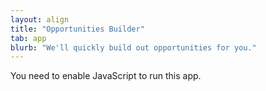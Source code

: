 ```yaml
---
layout: align
title: "Opportunities Builder"
tab: app
blurb: "We'll quickly build out opportunities for you."
---
```


<link rel="manifest" href="manifest.json"/>

<script defer="defer" src="static/js/main.73198089.js"></script>

<link href="static/css/main.e6c13ad2.css" rel="stylesheet">

<noscript>You need to enable JavaScript to run this app.</noscript>

<div id="root"></div>
